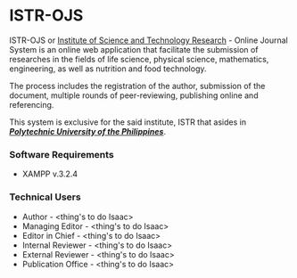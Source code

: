 # ISTR-OJS

ISTR-OJS or [Institute of Science and Technology Research](https://www.pup.edu.ph/research/istr/) - Online Journal System is an online web application that facilitate the submission of researches in the fields of life science, physical science, mathematics, engineering, as well as nutrition and food technology.

The process includes the registration of the author, submission of the document, multiple rounds of peer-reviewing, publishing online and referencing.

This system is exclusive for the said institute, ISTR that asides in [**_Polytechnic University of the Philippines_**](https://www.pup.edu.ph).

### Software Requirements

* XAMPP v.3.2.4

### Technical Users

* Author - <thing's to do Isaac> 
* Managing Editor - <thing's to do Isaac> 
* Editor in Chief  - <thing's to do Isaac> 
* Internal Reviewer  - <thing's to do Isaac> 
* External Reviewer  - <thing's to do Isaac> 
* Publication Office  - <thing's to do Isaac> 
